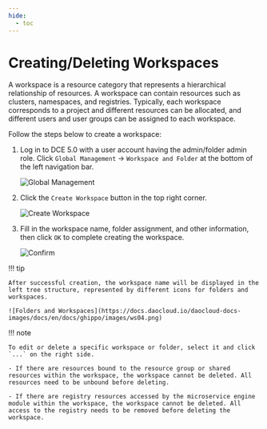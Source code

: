 ```yaml
---
hide:
  - toc
---
```


# Creating/Deleting Workspaces

A workspace is a resource category that represents a hierarchical relationship of resources.
A workspace can contain resources such as clusters, namespaces, and registries. Typically,
each workspace corresponds to a project and different resources can be allocated, and
different users and user groups can be assigned to each workspace.

Follow the steps below to create a workspace:

1. Log in to DCE 5.0 with a user account having the admin/folder admin role.
   Click `Global Management` -> `Workspace and Folder` at the bottom of the left navigation bar.

    ![Global Management](https://docs.daocloud.io/daocloud-docs-images/docs/en/docs/ghippo/images/ws01.png)

3. Click the `Create Workspace` button in the top right corner.

    ![Create Workspace](https://docs.daocloud.io/daocloud-docs-images/docs/en/docs/ghippo/images/ws02.png)

4. Fill in the workspace name, folder assignment, and other information, then click `OK` to complete creating the workspace.

    ![Confirm](https://docs.daocloud.io/daocloud-docs-images/docs/en/docs/ghippo/images/ws03.png)

!!! tip

    After successful creation, the workspace name will be displayed in the left tree structure, represented by different icons for folders and workspaces.

    ![Folders and Workspaces](https://docs.daocloud.io/daocloud-docs-images/docs/en/docs/ghippo/images/ws04.png)

!!! note

    To edit or delete a specific workspace or folder, select it and click `...` on the right side.

    - If there are resources bound to the resource group or shared resources within the workspace, the workspace cannot be deleted. All resources need to be unbound before deleting.

    - If there are registry resources accessed by the microservice engine module within the workspace, the workspace cannot be deleted. All access to the registry needs to be removed before deleting the workspace.
